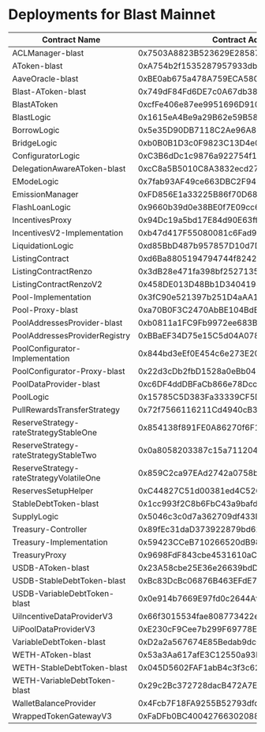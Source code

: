 # Deployments for Blast Mainnet


| Contract Name                           | Contract Address                           |
|-----------------------------------------|--------------------------------------------|
| ACLManager-blast                        | 0x7503A8823B523629E28587317901BA4C055791eb |
| AToken-blast                            | 0xA754b2f1535287957933db6e2AEE2b2FE6f38588 |
| AaveOracle-blast                        | 0xBE0ab675a478A759ECA580f0D6c9d399085547D8 |
| Blast-AToken-blast                      | 0x749dF84Fd6DE7c0A67db3827e5118259ed3aBBa5 |
| BlastAToken                             | 0xcfFe406e87ee9951696D910e63b0b22d7BC85401 |
| BlastLogic                              | 0x1615eA4Be9a29B62e59B58d02B7549d954F5b1D8 |
| BorrowLogic                             | 0x5e35D90DB7118C2Ae96A8dE458401986879Bb0EF |
| BridgeLogic                             | 0xb0B0B1D3c0F9823C13D4e0481e86387BaFF452A2 |
| ConfiguratorLogic                       | 0xC3B6dDc1c9876a922754f1d01D18893C7956A74D |
| DelegationAwareAToken-blast             | 0xcC8a5B5010C8A3832ecd2763E5b0e17811fBBD26 |
| EModeLogic                              | 0x7fab93AF49ce663DBC2F94Bc4DEF5C84D6605663 |
| EmissionManager                         | 0xFD856E1a33225B86f70D686f9280435E3fF75FCF |
| FlashLoanLogic                          | 0x9660b39d0e38BE0f7E09cc6C516bd335746262ee |
| IncentivesProxy                         | 0x94Dc19a5bd17E84d90E63ff3fBA9c3B76E5E4012 |
| IncentivesV2-Implementation             | 0xb47d417F55080081c6Fad95C3A470fe98A97e603 |
| LiquidationLogic                        | 0xd85BbD487b957857D10d7D96F3a08f6BAb55F7E3 |
| ListingContract                         | 0xd6Ba8805194794744f824279006Fddb2c8278Dee |
| ListingContractRenzo                    | 0x3dB28e471fa398bf2527135A1C559665941eE7a3 |
| ListingContractRenzoV2                  | 0x458DE013D48Bb1D340419855710eD92Ccb1d2EDf |
| Pool-Implementation                     | 0x3fC90e521397b251D4aAA1FBeAC7cc32f25E78fa |
| Pool-Proxy-blast                        | 0xa70B0F3C2470AbBE104BdB3F3aaa9C7C54BEA7A8 |
| PoolAddressesProvider-blast             | 0xb0811a1FC9Fb9972ee683Ba04c32Cb828Bcf587B |
| PoolAddressesProviderRegistry           | 0xBBaEF34D75e15C5d04A078fc2634245842EABdc7 |
| PoolConfigurator-Implementation         | 0x844bd3eEf0E454c6e273E2061E17308677E35FB4 |
| PoolConfigurator-Proxy-blast            | 0x22d3cDb2fbD1528a0eBb047EC4DE369098EFcda1 |
| PoolDataProvider-blast                  | 0xc6DF4ddDBFaCb866e78Dcc01b813A41C15A08C10 |
| PoolLogic                               | 0x15785C5D383Fa33339CF5D5720546C24313BC66D |
| PullRewardsTransferStrategy             | 0x72f7566116211Cd4940cB3452Df208C23297425A |
| ReserveStrategy-rateStrategyStableOne   | 0x854138f891FE0A86270f6F153A06fBfabF69E0Ad |
| ReserveStrategy-rateStrategyStableTwo   | 0x0a8058203387c15a711204908ed9efeD9f76e6A8 |
| ReserveStrategy-rateStrategyVolatileOne | 0x859C2ca97EAd2742a0758bc9dD889e9D0e7e84E8 |
| ReservesSetupHelper                     | 0xC44827C51d00381ed4C52646aeAB45b455d200eB |
| StableDebtToken-blast                   | 0x1cc993f2C8b6FbC43a9bafd2A44398E739733385 |
| SupplyLogic                             | 0x5046c3c0d7a362709df433D5431D64973c7f08CB |
| Treasury-Controller                     | 0x89fEc31daD373922879bd6279ccDc3666c5D1b7a |
| Treasury-Implementation                 | 0x59423CCeB710266520dB98034ff62dD1E2090E10 |
| TreasuryProxy                           | 0x9698FdF843cbe4531610aC231B0047d9FFc13bC6 |
| USDB-AToken-blast                       | 0x23A58cbe25E36e26639bdD969B0531d3aD5F9c34 |
| USDB-StableDebtToken-blast              | 0xBc83DcBc06876B463EFdE74a0539D78c586F90e8 |
| USDB-VariableDebtToken-blast            | 0x0e914b7669E97fd0c2644Af60E90EA7ddb4F91d1 |
| UiIncentiveDataProviderV3               | 0x66f3015534fae808773422e32b74f5732668dD5b |
| UiPoolDataProviderV3                    | 0xE230cF9Cee7b299F69778EF950A61de0dE520ba7 |
| VariableDebtToken-blast                 | 0xD2a2a567674E85Bedab9dcC402bCae6C4E0aaBb8 |
| WETH-AToken-blast                       | 0x53a3Aa617afE3C12550a93BA6262430010037B04 |
| WETH-StableDebtToken-blast              | 0x045D5602FAF1abB4c3f3c62FA70293450d9d5106 |
| WETH-VariableDebtToken-blast            | 0x29c2Bc372728dacB472A7E90e5fc8Aa0F203C8CD |
| WalletBalanceProvider                   | 0x4Fcb7F18FA9255B52793dfd865d245bcec871468 |
| WrappedTokenGatewayV3                   | 0xFaDFb0BC400427663020887e7c8073D03A35dc3c |
